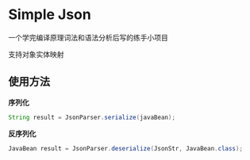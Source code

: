 # Simple Json

一个学完编译原理词法和语法分析后写的练手小项目

支持对象实体映射

## 使用方法

**序列化**

```java
String result = JsonParser.serialize(javaBean);
```

**反序列化**

```java
JavaBean result = JsonParser.deserialize(JsonStr, JavaBean.class);
```

